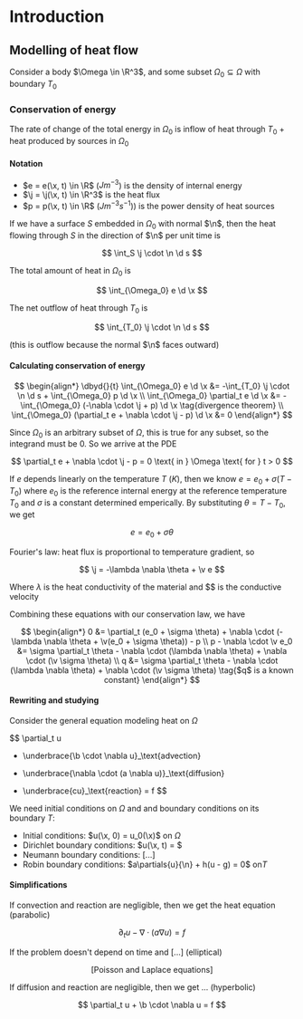 # Introduction

$$
\newcommand{\x}{\mathbf x}
\newcommand{\b}{\mathbf b}
\newcommand{\j}{\mathbf j}
\newcommand{\n}{\mathbf n}
\newcommand{\v}{\mathbf v}
\newcommand{\abs}[1]{\left\lvert #1 \right\rvert}
\newcommand{\brackets}[1]{\left[ #1 \right]}
\newcommand{\angles}[1]{\left\langle #1 \right\rangle}
\newcommand{\inv}[1]{#1^{-1}}
\newcommand{\d}{\, \text{d}}
\newcommand{\dbyd}[2]{\frac{\d #1}{\d #2}}
\newcommand{\partials}[2]{\frac{\partial #1}{\partial #2}}
$$

##  Modelling of heat flow

Consider a body $\Omega \in \R^3$, and some subset $\Omega_0 \subseteq \Omega$ with boundary $T_0$

### Conservation of energy

The rate of change of the total energy in $\Omega_0$ is inflow of heat through $T_0$  + heat produced by sources in $\Omega_0$

#### Notation

- $e = e(\x, t) \in \R$ ($Jm^{-3}$) is the density of internal energy
- $\j = \j(\x, t) \in \R^3$ is the heat flux
- $p = p(\x, t) \in \R$ ($J m^{-3} s^{-1})$) is the power density of heat sources

If we have a surface $S$ embedded in $\Omega_0$ with normal $\n$, then the heat flowing through $S$ in the direction of $\n$ per unit time is

$$
\int_S \j \cdot \n \d s
$$

The total amount of heat in $\Omega_0$ is

$$
\int_{\Omega_0} e \d \x
$$

The net outflow of heat through $T_0$ is

$$
\int_{T_0} \j \cdot \n \d s
$$

(this is outflow because the normal $\n$ faces outward)

#### Calculating conservation of energy

$$
\begin{align*}
\dbyd{}{t} \int_{\Omega_0} e \d \x
&= -\int_{T_0} \j \cdot \n \d s + \int_{\Omega_0} p \d \x \\
\int_{\Omega_0} \partial_t e \d \x &= - \int_{\Omega_0} (-\nabla \cdot \j + p) \d \x \tag{divergence theorem} \\
\int_{\Omega_0} (\partial_t e + \nabla \cdot \j - p) \d \x &= 0
\end{align*}
$$

Since $\Omega_0$ is an arbitrary subset of $\Omega$, this is true for any subset, so the integrand must be 0. So we arrive at the PDE

$$
\partial_t e + \nabla \cdot \j - p = 0 \text{ in } \Omega \text{ for } t > 0
$$

If $e$ depends linearly on the temperature $T$ ($K$), then we know $e = e_0 + \sigma(T - T_0)$ where $e_0$ is the reference internal energy at the reference temperature $T_0$ and $\sigma$ is a constant determined emperically. By substituting $\theta = T - T_0$, we get

$$
e = e_0 + \sigma \theta
$$

Fourier's law: heat flux is proportional to temperature gradient, so

$$
\j = -\lambda \nabla \theta + \v e
$$

Where $\lambda$ is the heat conductivity of the material and $\$ is the conductive velocity

Combining these equations with our conservation law, we have

$$
\begin{align*}
0 &= \partial_t (e_0 + \sigma \theta) + \nabla \cdot (-\lambda \nabla \theta + \v(e_0 + \sigma \theta)) - p \\
p - \nabla \cdot \v e_0 &= \sigma \partial_t \theta - \nabla \cdot (\lambda \nabla \theta) + \nabla \cdot (\v \sigma \theta) \\
q &= \sigma \partial_t \theta - \nabla \cdot (\lambda \nabla \theta) + \nabla \cdot (\v \sigma \theta) \tag{$q$ is a known constant}
\end{align*}
$$

#### Rewriting and studying

Consider the general equation modeling heat on $\Omega$

$$
\partial_t u
+ \underbrace{\b \cdot \nabla u}_\text{advection}
- \underbrace{\nabla \cdot (a \nabla u)}_\text{diffusion}
+ \underbrace{cu}_\text{reaction} = f
$$

We need initial conditions on $\Omega$ and and boundary conditions on its boundary $T$:

- Initial conditions: $u(\x, 0) = u_0(\x)$ on $\Omega$
- Dirichlet boundary conditions: $u(\x, t) = $
- Neumann boundary conditions: [...]
- Robin boundary conditions: $a\partials{u}{\n} + h(u - g) = 0$ on$T$

#### Simplifications

If convection and reaction are negligible, then we get the heat equation (parabolic)

$$
\partial_t u - \nabla \cdot (a \nabla u) = f
$$

If the problem doesn't depend on time and [...] (elliptical)

$$
[\text{Poisson and Laplace equations}]
$$

If diffusion and reaction are negligible, then we get ... (hyperbolic)

$$
\partial_t u + \b \cdot \nabla u = f
$$
